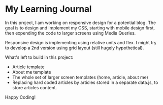 # My Learning Journal

In this project, I am working on responsive design for a potential blog. 
The goal is to design and implement my CSS, starting with mobile design first, then expending the code to larger screens using Media Queries.

Responsive design is implementing using relative units and flex. I might try to develop a 2nd version using grid layout (still hugely hypothetical).

What's left to build in this project:
- Article template
- About me template
- The whole set of larger screen templates (home, article, about me)
- Replacing hard coded articles by articles stored in a separate data.js, to store articles content.

Happy Coding!
